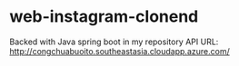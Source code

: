 # web-instagram-clonend
Backed with Java spring boot in my repository
API URL: http://congchuabuoito.southeastasia.cloudapp.azure.com/
